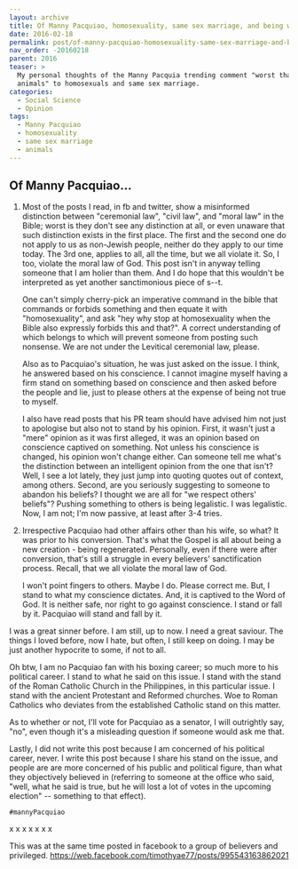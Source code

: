 ```yaml
---
layout: archive
title: Of Manny Pacquiao, homosexuality, same sex marriage, and being worst than animals
date: 2016-02-18
permalink: post/of-manny-pacquiao-homosexuality-same-sex-marriage-and-being-worst-than-animals
nav_order: -20160218
parent: 2016
teaser: >
  My personal thoughts of the Manny Pacquia trending comment "worst than
  animals" to homosexuals and same sex marriage.
categories: 
  - Social Science
  - Opinion
tags:
  - Manny Pacquiao
  - homosexuality
  - same sex marriage
  - animals
---
```


## Of Manny Pacquiao...

1.  Most of the posts I read, in fb and twitter, show a misinformed distinction between "ceremonial law", "civil law", and "moral law" in the Bible; worst is they don't see any distinction at all, or even unaware that such distinction exists in the first place.  The first and the second one do not apply to us as non-Jewish people, neither do they apply to our time today.  The 3rd one, applies to all, all the time, but we all violate it.  So, I too, violate the moral law of God.  This post isn't in anyway telling someone that I am holier than them.  And I do hope that this wouldn't be interpreted as yet another sanctimonious piece of s--t.

    One can't simply cherry-pick an imperative command in the bible that commands or forbids something and then equate it with "homosexuality", and ask "hey why stop at homosexuality when the Bible also expressly forbids this and that?".  A correct understanding of which belongs to which will prevent someone from posting such nonsense.  We are not under the Levitical ceremonial law, please.

    Also as to Pacquiao's situation, he was just asked on the issue.  I think, he answered based on his conscience.  I cannot imagine myself having a firm stand on something based on conscience and then asked before the people and lie, just to please others at the expense of being not true to myself.

    I also have read posts that his PR team should have advised him not just to apologise but also not to stand by his opinion.  First, it wasn't just a "mere" opinion as it was first alleged, it was an opinion based on conscience captived on something.  Not unless his conscience is changed, his opinion won't change either.  Can someone tell me what's the distinction between an intelligent opinion from the one that isn't?  Well, I see a lot lately, they just jump into quoting quotes out of context, among others.  Second, are you seriously suggesting to someone to abandon his beliefs?  I thought we are all for "we respect others' beliefs"?  Pushing something to others is being legalistic.  I was legalistic.  Now, I am not; I'm now passive, at least after 3-4 tries.

2.  Irrespective Pacquiao had other affairs other than his wife, so what?  It was prior to his conversion.  That's what the Gospel is all about being a new creation - being regenerated.  Personally, even if there were after conversion, that's still a struggle in every believers' sanctification process.  Recall, that we all violate the moral law of God.

    I won't point fingers to others.  Maybe I do.  Please correct me.  But, I stand to what my conscience dictates.  And, it is captived to the Word of God.  It is neither safe, nor right to go against conscience.  I stand or fall by it.  Pacquiao will stand and fall by it.

I was a great sinner before.  I am still, up to now.  I need a great saviour.  The things I loved before, now I hate, but often, I still keep on doing.  I may be just another hypocrite to some, if not to all.

Oh btw, I am no Pacquiao fan with his boxing career; so much more to his political career.  I stand to what he said on this issue.  I stand with the stand of the Roman Catholic Church in the Philippines, in this particular issue.  I stand with the ancient Protestant and Reformed churches.  Woe to Roman Catholics who deviates from the established Catholic stand on this matter.

As to whether or not, I'll vote for Pacquiao as a senator, I will outrightly say, "no", even though it's a misleading question if someone would ask me that.

Lastly, I did not write this post because I am concerned of his political career, never.  I write this post because I share his stand on the issue, and people are are more concerned of his public and political figure, than what they objectively believed in (referring to someone at the office who said, "well, what he said is true, but he will lost a lot of votes in the upcoming election" -- something to that effect).

`#mannyPacquiao`

x x x x x x x

This was at the same time posted in facebook to a group of believers and privileged.
https://web.facebook.com/timothyae77/posts/995543163862021
